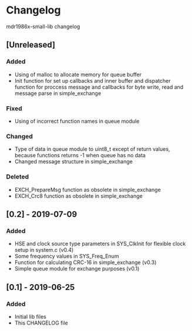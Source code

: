 # Changelog
mdr1986x-small-lib changelog

## [Unreleased]
### Added
- Using of malloc to allocate memory for queue buffer
- Init function for set up callbacks and inner buffer and dispatcher function
for proccess message and callbacks for byte write, read and message parse
in simple_exchange

### Fixed
- Using of incorrect function names in queue module

### Changed
- Type of data in queue module to uint8_t except of return values, because
functions returns -1 when queue has no data
- Changed message structure in simple_exchange

### Deleted
- EXCH_PrepareMsg function as obsolete in simple_exchange
- EXCH_Crc8 function as obsolete in simple_exchange

## [0.2] - 2019-07-09
### Added
- HSE and clock source type parameters in SYS_ClkInit for flexible clock
setup in system.c (v0.4)
- Some frequency values in SYS_Freq_Enum
- Function for calculating CRC-16 in simple_exchange (v0.3)
- Simple queue module for exchange purposes (v0.1)

## [0.1] - 2019-06-25
### Added
- Initial lib files
- This CHANGELOG file
